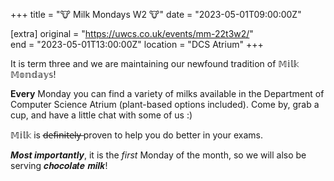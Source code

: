 +++
title = "🐮 Milk Mondays W2 🐮"
date = "2023-05-01T09:00:00Z"

[extra]
original = "https://uwcs.co.uk/events/mm-22t3w2/"    
end = "2023-05-01T13:00:00Z"
location = "DCS Atrium"
+++

It is term three and we are maintaining our newfound tradition of 𝕄𝕚𝕝𝕜 𝕄𝕠𝕟𝕕𝕒𝕪𝕤!

**Every** Monday you can find a variety of milks available in the Department of Computer Science Atrium (plant-based options included). Come by, grab a cup, and have a little chat with some of us :)

𝕄𝕚𝕝𝕜 is d̶e̶f̶i̶n̶i̶t̶e̶l̶y̶ proven to help you do better in your exams.

***Most importantly***, it is the *first* Monday of the month, so we will also be serving 𝒄𝒉𝒐𝒄𝒐𝒍𝒂𝒕𝒆 𝒎𝒊𝒍𝒌!

